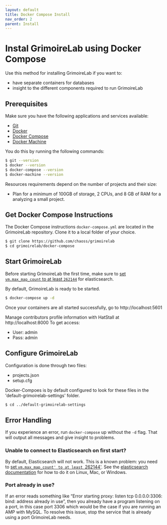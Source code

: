 ```yaml
---
layout: default
title: Docker Compose Install
nav_order: 2
parent: Install
---
```



# Instal GrimoireLab using Docker Compose

Use this method for installing GrimoireLab if you want to:

* have separate containers for databases
* insight to the different components required to run GrimoireLab


## Prerequisites

Make sure you have the following applications and services available:

- [Git](https://git-scm.com/book/en/v2/Getting-Started-Installing-Git)
- [Docker](https://docs.docker.com/v17.09/engine/installation/)
- [Docker Compose](https://docs.docker.com/compose/install/)
- [Docker Machine](https://docs.docker.com/machine/install-machine/)

You do this by running the following commands:

```bash
$ git --version
$ docker --version
$ docker-compose --version
$ docker-machine --version
```

Resources requirements depend on the number of projects and their size:
- Plan for a minimum of 100GB of storage, 2 CPUs, and 8 GB of RAM for a analyzing a small project.


## Get Docker Compose Instructions

The Docker Compose instructions `docker-compose.yml` are located in the GrimoireLab repository. Clone it to a local folder of your choice.

```bash
$ git clone https://github.com/chaoss/grimoirelab
$ cd grimoirelab/docker-compose
```


## Start GrimoireLab

Before starting GrimoireLab the first time, make sure to [set `vm.max_map_count` to at least `262144`](https://www.elastic.co/guide/en/elasticsearch/reference/current/docker.html#_set_vm_max_map_count_to_at_least_262144) for elasticsearch.

By default, GrimoireLab is ready to be started. 

```bash
$ docker-compose up -d
```
Once your containers are all started successfully, go to http://localhost:5601 

Manage contributors profile information with HatStall at http://localhost:8000 
To get access:
* User: admin
* Pass: admin

## Configure GrimoireLab

Configuration is done through two files:

* projects.json
* setup.cfg

Docker-Compoes is by default configured to look for these files in the 'default-grimoirelab-settings' folder. 

```bash
$ cd ../default-grimoirelab-settings
```

## Error Handling

If you experience an error, run `docker-compose` up without the `-d` flag. That will output all messages and give insight to problems. 


### Unable to connect to Elasticsearch on first start?

By default, Elasticsearch will not work. This is a known problem: you need to [set `vm.max_map_count' to at least `262144'](https://www.elastic.co/guide/en/elasticsearch/reference/current/docker.html#_set_vm_max_map_count_to_at_least_262144). See the [elasticsearch documentation](https://www.elastic.co/guide/en/elasticsearch/reference/current/docker.html#_set_vm_max_map_count_to_at_least_262144) for how to do it on Linux, Mac, or Windows.


### Port already in use?

If an error reads something like “Error starting proxy: listen tcp 0.0.0.0:3306: bind: address already in use”, then you already have a program listening on a port, in this case port 3306 which would be the case if you are running an AMP with MySQL. 
To resolve this issue, stop the service that is already using a port GrimoireLab needs.
